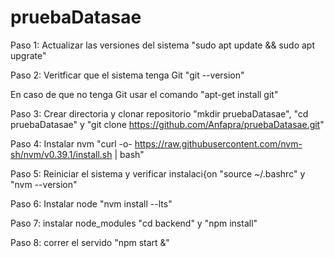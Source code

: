# pruebaDatasae
Paso 1: Actualizar las versiones del sistema
"sudo apt update && sudo apt upgrate"

Paso 2: Veritficar que el sistema tenga Git
"git --version"

En caso de que no tenga Git usar el comando "apt-get install git"

Paso 3: Crear directoria y clonar repositorio
"mkdir pruebaDatasae", "cd pruebaDatasae" y "git clone https://github.com/Anfapra/pruebaDatasae.git"

Paso 4: Instalar nvm
"curl -o- https://raw.githubusercontent.com/nvm-sh/nvm/v0.39.1/install.sh | bash"

Paso 5: Reiniciar el sistema y verificar instalaci{on
"source ~/.bashrc" y "nvm --version"

Paso 6: Instalar node
"nvm install --lts"

Paso 7: instalar node_modules
"cd backend" y "npm install"

Paso 8: correr el servido
"npm start &"
